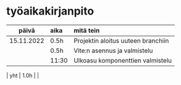 # työaikakirjanpito

|   päivä    | aika  | mitä tein                          |
| :--------: | :---- | :--------------------------------- |
| 15.11.2022 | 0.5h  | Projektin aloitus uuteen branchiin |
|            | 0.5h  | Vite:n asennus ja valmistelu       |
|            | 11:30 | Ulkoasu komponenttien valmistelu   |

| yht | 1.0h | |
